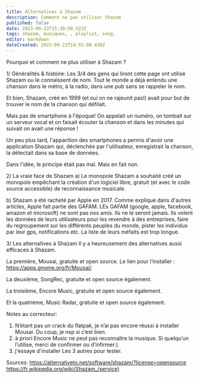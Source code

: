 ```yaml
---
title: Alternatives à Shazam
description: Comment ne pas utiliser Shazam
published: false
date: 2023-09-23T15:39:50.523Z
tags: shazam, musiques, , playlist, song,
editor: markdown
dateCreated: 2023-09-23T14:55:00.438Z
---
```


Pourquoi et comment ne plus utiliser à Shazam ?

1/ Généralités & histoire:
Les 3/4 des gens qui liront cette page ont utilisé Shazam ou le connaissent de nom. Tout le monde a déjà entendu une chanson dans le métro, à la radio, dans une pub sans se rappeler le nom.

Et bien, Shazam, créé en 1999 (et oui on ne rajeunit pas!) avait pour but de trouver le nom de la chanson qui défilait.

Mais pas de smartphone à l'époque! On appelait un numéro, on tombait sur un serveur vocal et on faisait écouter la chanson et dans les minutes qui suivait on avait une réponse !

Un peu plus tard, l'apparition des smartphones a permis d'avoir une application Shazam qui, déclenchée par l'utilisateur, enregistrait la chanson, la détectait dans sa base de données.

Dans l'idée, le principe était pas mal. Mais en fait non.


2/ La vraie face de Shazam
a) Le monopole
Shazam a souhaité créé un monopole empêchant la création d'un logiciel libre, gratuit (et avec le code source accessible) de reconnaissance musicale.

b) Shazam a été racheté par Apple en 2017.
Comme expliqué dans d'autres articles, Apple fait partie des GAFAM. LEs GAFAM (google, apple, facebook, amazon et microsoft) ne sont pas nos amis. Ils ne le seront jamais. Ils volent les données de leurs utilisateurs pour les revendre à des entreprises, faire du regroupement sur les différents peuples du monde, pister les individus par leur gps, notifications etc. La liste de leurs méfaits est trop longue.


3/ Les alternatives à Shazam
Il y a heureusement des alternatives aussi efficaces à Shazam.

La première, Mousai, gratuite et open source. Le lien pour l’installer : https://apps.gnome.org/fr/Mousai/

La deuxième, SongRec, gratuite et open source également. 

La troisième, Encore Music, gratuite et open source également.

Et la quatrième, Music Radar, gratuite et open source également.

Notes au correcteur:
1. N’étant pas un crack du flatpak, je n’ai pas encore réussi à installer Mousai. Du coup, je nsp si c’est bien.
1. à priori Encore Music ne peut pas reconnaître la musique. Si quelqu’un l’utilise, merci de confirmer ou d’infirmer:)
1. j'essaye d'installer Les 3 autres pour tester.


Sources:
https://alternativeto.net/software/shazam/?license=opensource
https://fr.wikipedia.org/wiki/Shazam_(service)
